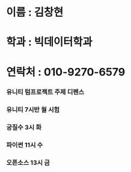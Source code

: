 # 이름 : 김창현

# 학과 : 빅데이터학과

# 연락처 : 010-9270-6579

### 유니티 텀프로젝트 주제 디펜스
### 유니티 7시반 월 시험
### 궁질수 3시 화
### 파이썬 11시 수
### 오픈소스 13시 금

<!--
**kimchanghyun325/kimchanghyun325** is a ✨ _special_ ✨ repository because its `README.md` (this file) appears on your GitHub profile.

Here are some ideas to get you started:

- 🔭 I’m currently working on ...
- 🌱 I’m currently learning ...
- 👯 I’m looking to collaborate on ...
- 🤔 I’m looking for help with ...
- 💬 Ask me about ...
- 📫 How to reach me: ...
- 😄 Pronouns: ...
- ⚡ Fun fact: ...
-->
